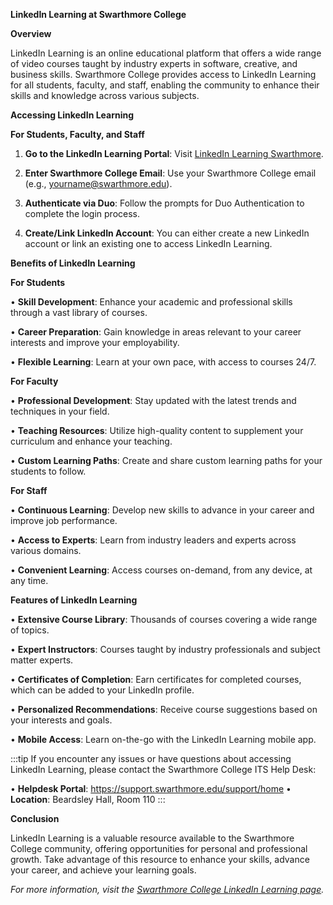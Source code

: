 **LinkedIn Learning at Swarthmore College**

  

**Overview**

  

LinkedIn Learning is an online educational platform that offers a wide range of video courses taught by industry experts in software, creative, and business skills. Swarthmore College provides access to LinkedIn Learning for all students, faculty, and staff, enabling the community to enhance their skills and knowledge across various subjects.

  

**Accessing LinkedIn Learning**

  

**For Students, Faculty, and Staff**

  

1. **Go to the LinkedIn Learning Portal**: Visit [LinkedIn Learning Swarthmore](http://linkedin.swarthmore.edu/).

2. **Enter Swarthmore College Email**: Use your Swarthmore College email (e.g., yourname@swarthmore.edu).

4. **Authenticate via Duo**: Follow the prompts for Duo Authentication to complete the login process.

5. **Create/Link LinkedIn Account**: You can either create a new LinkedIn account or link an existing one to access LinkedIn Learning.

  

**Benefits of LinkedIn Learning**

  

**For Students**

  

•  **Skill Development**: Enhance your academic and professional skills through a vast library of courses.

•  **Career Preparation**: Gain knowledge in areas relevant to your career interests and improve your employability.

•  **Flexible Learning**: Learn at your own pace, with access to courses 24/7.

  

**For Faculty**

  

•  **Professional Development**: Stay updated with the latest trends and techniques in your field.

•  **Teaching Resources**: Utilize high-quality content to supplement your curriculum and enhance your teaching.

•  **Custom Learning Paths**: Create and share custom learning paths for your students to follow.

  

**For Staff**

  

•  **Continuous Learning**: Develop new skills to advance in your career and improve job performance.

•  **Access to Experts**: Learn from industry leaders and experts across various domains.

•  **Convenient Learning**: Access courses on-demand, from any device, at any time.

  

**Features of LinkedIn Learning**

  

•  **Extensive Course Library**: Thousands of courses covering a wide range of topics.

•  **Expert Instructors**: Courses taught by industry professionals and subject matter experts.

•  **Certificates of Completion**: Earn certificates for completed courses, which can be added to your LinkedIn profile.

•  **Personalized Recommendations**: Receive course suggestions based on your interests and goals.

•  **Mobile Access**: Learn on-the-go with the LinkedIn Learning mobile app.


:::tip
If you encounter any issues or have questions about accessing LinkedIn Learning, please contact the Swarthmore College ITS Help Desk:

  

•  **Helpdesk Portal**: https://support.swarthmore.edu/support/home
•  **Location**: Beardsley Hall, Room 110
:::


  

**Conclusion**

  

LinkedIn Learning is a valuable resource available to the Swarthmore College community, offering opportunities for personal and professional growth. Take advantage of this resource to enhance your skills, advance your career, and achieve your learning goals.

  

_For more information, visit the_ [_Swarthmore College LinkedIn Learning page_](https://swatkb.atlassian.net/wiki/spaces/SW/pages/20775323/LinkedIn+Learning)_._
